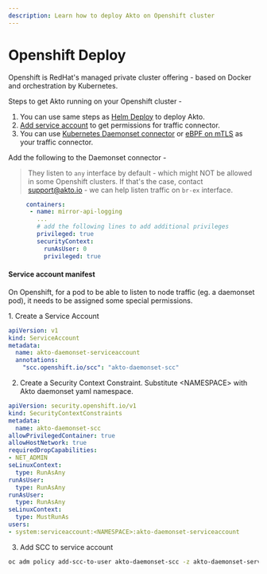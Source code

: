 ```yaml
---
description: Learn how to deploy Akto on Openshift cluster
---
```


# Openshift Deploy

Openshift is RedHat's managed private cluster offering - based on Docker and orchestration by Kubernetes.&#x20;

Steps to get Akto running on your Openshift cluster -&#x20;

1. You can use same steps as [Helm Deploy](helm-deploy.md) to deploy Akto.&#x20;
2. [Add service account](openshift-deploy.md#service-account-manifest) to get permissions for traffic connector.
3. You can use [Kubernetes Daemonset connector](../../traffic-connector/kubernetes/kubernetes.md) or [eBPF on mTLS](../../traffic-connector/ebpf/ebpf-mtls.md) as your traffic connector.&#x20;

Add the following to the Daemonset connector -&#x20;

> They listen to `any` interface by default - which might NOT be allowed in some Openshift clusters. If that's the case, contact support@akto.io - we can help listen traffic on `br-ex` interface.

```yaml
     containers:
      - name: mirror-api-logging
        ... 
        # add the following lines to add additional privileges
        privileged: true	
        securityContext:
          runAsUser: 0
          privileged: true
```

#### Service account manifest&#x20;

On Openshift, for a pod to be able to listen to node traffic (eg. a daemonset pod), it needs to be assigned some special permissions.

1\. Create a Service Account&#x20;

```yaml
apiVersion: v1
kind: ServiceAccount
metadata:
  name: akto-daemonset-serviceaccount
  annotations:
    "scc.openshift.io/scc": "akto-daemonset-scc"
```

2. Create a Security Context Constraint. Substitute \<NAMESPACE> with Akto daemonset yaml namespace.

```yaml
apiVersion: security.openshift.io/v1
kind: SecurityContextConstraints
metadata:
  name: akto-daemonset-scc
allowPrivilegedContainer: true
allowHostNetwork: true
requiredDropCapabilities:
- NET_ADMIN
seLinuxContext:
  type: RunAsAny
runAsUser:
  type: RunAsAny
runAsUser:
  type: RunAsAny
seLinuxContext:
  type: MustRunAs
users:
- system:serviceaccount:<NAMESPACE>:akto-daemonset-serviceaccount
```

3. Add SCC to service account

```bash
oc adm policy add-scc-to-user akto-daemonset-scc -z akto-daemonset-serviceaccount
```
